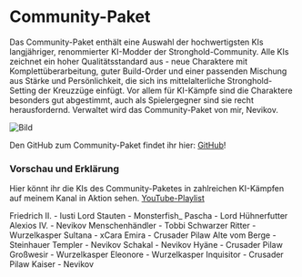 # Community-Paket

Das Community-Paket enthält eine Auswahl der hochwertigsten KIs langjähriger, renommierter KI-Modder der Stronghold-Community.
Alle KIs zeichnet ein hoher Qualitätsstandard aus - neue Charaktere mit Komplettüberarbeitung, guter Build-Order und einer passenden Mischung aus Stärke und Persönlichkeit, die sich ins mittelalterliche Stronghold-Setting der Kreuzzüge einfügt. Vor allem für KI-Kämpfe sind die Charaktere besonders gut abgestimmt, auch als Spielergegner sind sie recht herausfordernd.
Verwaltet wird das Community-Paket von mir, Nevikov. 

![Bild](Legends_Of_The_Orient.png)

Den GitHub zum Community-Paket findet ihr hier: [GitHub](https://github.com/Nevikov/Community-Paket-UCP3)!  

### Vorschau und Erklärung
Hier könnt ihr die KIs des Community-Paketes in zahlreichen KI-Kämpfen auf meinem Kanal in Aktion sehen. [YouTube-Playlist](https://www.youtube.com/playlist?list=PLISBy5uTbWp7XcGIMfWhFpTQlvIBsVdj-)  

Friedrich II. - Iusti
Lord Stauten - Monsterfish_
Pascha - Lord Hühnerfutter
Alexios IV. - Nevikov
Menschenhändler - Tobbi
Schwarzer Ritter - Wurzelkasper
Sultana - xCara
Emira - Crusader Pilaw
Alte vom Berge - Steinhauer
Templer - Nevikov
Schakal - Nevikov
Hyäne - Crusader Pilaw
Großwesir - Wurzelkasper
Eleonore - Wurzelkasper
Inquisitor - Crusader Pilaw
Kaiser - Nevikov

